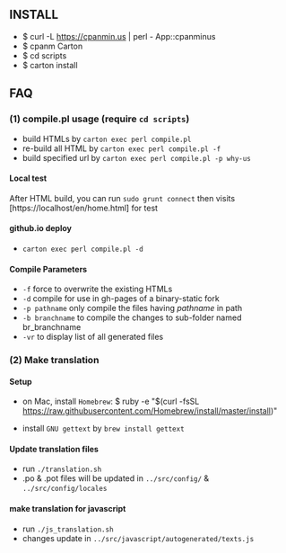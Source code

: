 ## INSTALL

* $ curl -L https://cpanmin.us | perl - App::cpanminus
* $ cpanm Carton
* $ cd scripts
* $ carton install

## FAQ

### (1) compile.pl usage (require `cd scripts`)

 * build HTMLs by `carton exec perl compile.pl`
 * re-build all HTML by `carton exec perl compile.pl -f`
 * build specified url by `carton exec perl compile.pl -p why-us`

#### Local test

After HTML build, you can run `sudo grunt connect` then visits [https://localhost/en/home.html] for test

#### github.io deploy

* `carton exec perl compile.pl -d`


#### Compile Parameters

* `-f` force to overwrite the existing HTMLs
* `-d` compile for use in gh-pages of a binary-static fork
* `-p pathname` only compile the files having *pathname* in path
* `-b branchname` to compile the changes to sub-folder named br_branchname
* `-vr` to display list of all generated files

### (2) Make translation

#### Setup
* on Mac, install `Homebrew`:
$ ruby -e "$(curl -fsSL https://raw.githubusercontent.com/Homebrew/install/master/install)"

* install `GNU gettext` by `brew install gettext`

#### Update translation files
* run `./translation.sh`
* .po & .pot files will be updated in `../src/config/` & `../src/config/locales`

#### make translation for javascript
* run `./js_translation.sh`
* changes update in `../src/javascript/autogenerated/texts.js`
